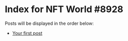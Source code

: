 # Index for NFT World #8928
Posts will be displayed in the order below:

- [Your first post](./001-first.md)

